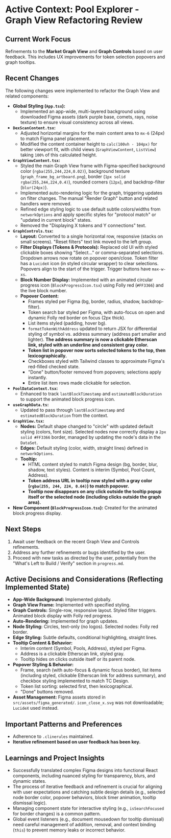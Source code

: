 # Active Context: Pool Explorer - Graph View Refactoring Review

## Current Work Focus

Refinements to the **Market Graph View** and **Graph Controls** based on user feedback. This includes UX improvements for token selection popovers and graph tooltips.

## Recent Changes

The following changes were implemented to refactor the Graph View and related components:

*   **Global Styling (`App.tsx`):**
    *   Implemented an app-wide, multi-layered background using downloaded Figma assets (dark purple base, comets, rays, noise texture) to ensure visual consistency across all views.
*   **`DexScanContent.tsx`:**
    *   Adjusted horizontal margins for the main content area to `mx-6` (24px) to match Figma panel placement.
    *   Modified the content container height to `calc(100vh - 104px)` for better viewport fit, with child views (`GraphViewContent`, `ListView`) taking `100%` of this calculated height.
*   **`GraphViewContent.tsx`:**
    *   Styled the main Graph View frame with Figma-specified background color (`rgba(255,244,224,0.02)`), background texture (`graph_frame_bg_artboard.png`), border (`1px solid rgba(255,244,224,0.4)`), rounded corners (`12px`), and backdrop-filter (`blur(24px)`).
    *   Implemented auto-rendering logic for the graph, triggering updates on filter changes. The manual "Render Graph" button and related handlers were removed.
    *   Refined edge styling logic to use default subtle colors/widths from `networkOptions` and apply specific styles for "protocol match" or "updated in current block" states.
    *   Removed the "Displaying X tokens and Y connections" text.
*   **`GraphControls.tsx`:**
    *   **Layout:** Converted to a single horizontal row, responsive (stacks on small screens). "Reset filters" text link moved to the left group.
    *   **Filter Displays (Tokens & Protocols):** Replaced old UI with styled clickable boxes showing "Select..." or comma-separated selections. Dropdown arrows now rotate on popover open/close. Token filter has a `LucideX` icon (in styled circular wrapper) to clear selections. Popovers align to the start of the trigger. Trigger buttons have `max-w-xs`.
    *   **Block Number Display:** Implemented with an animated circular progress icon (`BlockProgressIcon.tsx`) using Folly red (`#FF3366`) and the live block number.
    *   **Popover Content:**
        *   Frames styled per Figma (bg, border, radius, shadow, backdrop-filter).
        *   Token search bar styled per Figma, with auto-focus on open and dynamic Folly red border on focus (2px thick).
        *   List items styled (padding, hover bg).
        *   `formatTokenWithAddress` updated to return JSX for differential styling of symbol vs. address summary (address part smaller and lighter). **The address summary is now a clickable Etherscan link, styled with an underline and consistent gray color.**
        *   **Token list in popover now sorts selected tokens to the top, then lexicographically.**
        *   Checkboxes styled with Tailwind classes to approximate Figma's red-filled checked state.
        *   "Done" button/footer removed from popovers; selections apply instantly.
        *   Entire list item rows made clickable for selection.
*   **`PoolDataContext.tsx`:**
    *   Enhanced to track `lastBlockTimestamp` and `estimatedBlockDuration` to support the animated block progress icon.
*   **`useGraphData.ts`:**
    *   Updated to pass through `lastBlockTimestamp` and `estimatedBlockDuration` from the context.
*   **`GraphView.tsx`:**
    *   **Nodes:** Default shape changed to "circle" with updated default styling (colors, font size). Selected nodes now correctly display a `2px solid #FF3366` border, managed by updating the node's data in the `DataSet`.
    *   **Edges:** Default styling (color, width, straight lines) defined in `networkOptions`.
    *   **Tooltip:**
        *   HTML content styled to match Figma design (bg, border, blur, shadow, text styles). Content is interim (Symbol, Pool Count, Address).
        *   **Token address URL in tooltip now styled with a gray color (`rgba(255, 244, 224, 0.64)`) to match popover.**
        *   **Tooltip now disappears on any click outside the tooltip popup itself or the selected node (including clicks outside the graph area).**
*   **New Component (`BlockProgressIcon.tsx`):** Created for the animated block progress display.

## Next Steps

1.  Await user feedback on the recent Graph View and Controls refinements.
2.  Address any further refinements or bugs identified by the user.
3.  Proceed with new tasks as directed by the user, potentially from the "What's Left to Build / Verify" section in `progress.md`.

## Active Decisions and Considerations (Reflecting Implemented State)

*   **App-Wide Background:** Implemented globally.
*   **Graph View Frame:** Implemented with specified styling.
*   **Graph Controls:** Single-row, responsive layout. Styled filter triggers. Animated block display with Folly red progress.
*   **Auto-Rendering:** Implemented for graph updates.
*   **Node Styling:** Circles, text-only (no logos). Selected nodes: Folly red border.
*   **Edge Styling:** Subtle defaults, conditional highlighting, straight lines.
*   **Tooltip Content & Behavior:**
    *   Interim content (Symbol, Pools, Address), styled per Figma.
    *   Address is a clickable Etherscan link, styled gray.
    *   Tooltip hides on clicks outside itself or its parent node.
*   **Popover Styling & Behavior:**
    *   Frame, search (with auto-focus & dynamic focus border), list items (including styled, clickable Etherscan link for address summary), and checkbox styling implemented to match TC Design.
    *   Token list sorting: selected first, then lexicographical.
    *   "Done" buttons removed.
*   **Asset Management:** Figma assets stored in `src/assets/figma_generated/`. `icon_close_x.svg` was not downloadable; `LucideX` used instead.

## Important Patterns and Preferences

*   Adherence to `.clinerules` maintained.
*   **Iterative refinement based on user feedback has been key.**

## Learnings and Project Insights

*   Successfully translated complex Figma designs into functional React components, including nuanced styling for transparency, blurs, and dynamic states.
*   The process of iterative feedback and refinement is crucial for aligning with user expectations and catching subtle design details (e.g., selected node border color, popover behaviors, block timer animation, tooltip dismissal logic).
*   Managing component state for interactive styling (e.g., `isSearchFocused` for border changes) is a common pattern.
*   Global event listeners (e.g., document mousedown for tooltip dismissal) need careful management of addition, removal, and context binding (`this`) to prevent memory leaks or incorrect behavior.
